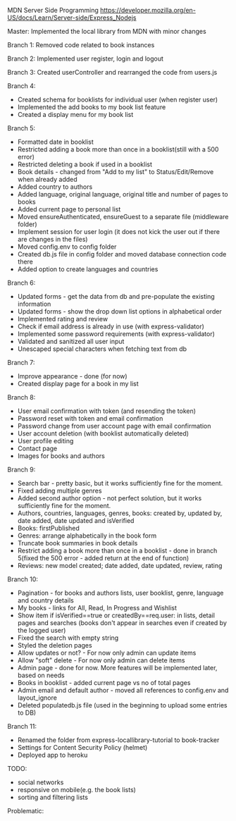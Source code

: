 MDN Server Side Programming
https://developer.mozilla.org/en-US/docs/Learn/Server-side/Express_Nodejs

Master: Implemented the local library from MDN with minor changes

Branch 1: Removed code related to book instances

Branch 2: Implemented user register, login and logout

Branch 3: Created userController and rearranged the code from users.js

Branch 4:

- Created schema for booklists for individual user (when register user)
- Implemented the add books to my book list feature
- Created a display menu for my book list

Branch 5:

- Formatted date in booklist
- Restricted adding a book more than once in a booklist(still with a 500 error)
- Restricted deleting a book if used in a booklist
- Book details - changed from "Add to my list" to Status/Edit/Remove when already added
- Added country to authors
- Added language, original language, original title and number of pages to books
- Added current page to personal list
- Moved ensureAuthenticated, ensureGuest to a separate file (middleware folder)
- Implement session for user login (it does not kick the user out if there are changes in the files)
- Moved config.env to config folder
- Created db.js file in config folder and moved database connection code there
- Added option to create languages and countries

Branch 6:

- Updated forms - get the data from db and pre-populate the existing information
- Updated forms - show the drop down list options in alphabetical order
- Implemented rating and review
- Check if email address is already in use (with express-validator)
- Implemented some password requirements (with express-validator)
- Validated and sanitized all user input
- Unescaped special characters when fetching text from db

Branch 7:

- Improve appearance - done (for now)
- Created display page for a book in my list

Branch 8:

- User email confirmation with token (and resending the token)
- Password reset with token and email confirmation
- Password change from user account page with email confirmation
- User account deletion (with booklist automatically deleted)
- User profile editing
- Contact page
- Images for books and authors

Branch 9:

- Search bar - pretty basic, but it works sufficiently fine for the moment.
- Fixed adding multiple genres
- Added second author option - not perfect solution, but it works sufficiently fine for the moment.
- Authors, countries, languages, genres, books: created by, updated by, date added, date updated and isVerified
- Books: firstPublished
- Genres: arrange alphabetically in the book form
- Truncate book summaries in book details
- Restrict adding a book more than once in a booklist - done in branch 5(fixed the 500 error - added return at the end of function)
- Reviews: new model created; date added, date updated, review, rating

Branch 10:

- Pagination - for books and authors lists, user booklist, genre, language and country details
- My books - links for All, Read, In Progress and Wishlist
- Show item if isVerified==true or createdBy==req.user: in lists, detail pages and searches (books don't appear in searches even if created by the logged user)
- Fixed the search with empty string
- Styled the deletion pages
- Allow updates or not? - For now only admin can update items
- Allow "soft" delete - For now only admin can delete items
- Admin page - done for now. More features will be implemented later, based on needs
- Books in booklist - added current page vs no of total pages
- Admin email and default author - moved all references to config.env and layout_ignore
- Deleted populatedb.js file (used in the beginning to upload some entries to DB)

Branch 11:

- Renamed the folder from express-locallibrary-tutorial to book-tracker
- Settings for Content Security Policy (helmet)
- Deployed app to heroku

TODO:

- social networks
- responsive on mobile(e.g. the book lists)
- sorting and filtering lists

Problematic:
